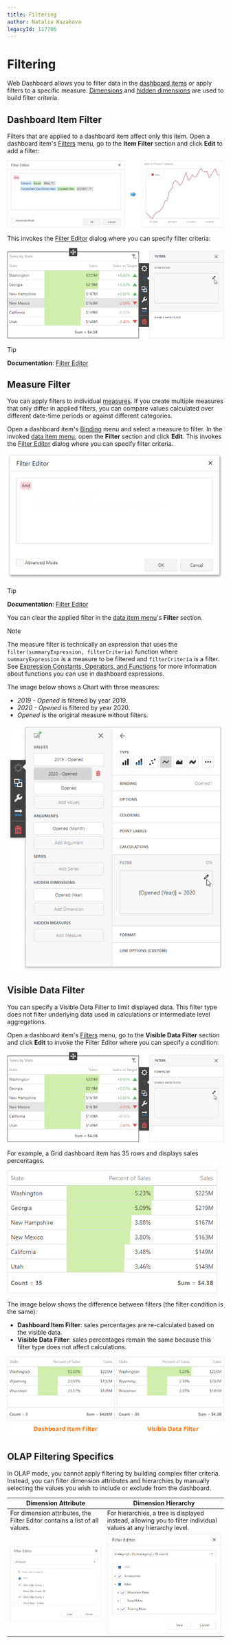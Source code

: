 ```yaml
---
title: Filtering
author: Natalia Kazakova
legacyId: 117706
---
```

# Filtering
Web Dashboard allows you to filter data in the [dashboard items](../designing-dashboard-items.md) or apply filters to a specific measure. [Dimensions](../binding-dashboard-items-to-data/binding-dashboard-items-to-data-in-the-web-dashboard.md) and [hidden dimensions](../binding-dashboard-items-to-data/hidden-data-items.md) are used to build filter criteria.

## Dashboard Item Filter

Filters that are applied to a dashboard item affect only this item. Open a dashboard item's [Filters](../ui-elements/dashboard-item-menu.md) menu, go to the **Item Filter** section and click **Edit** to add a filter:

![wdd-invoke-filter-editor](../../../images/wdd-invoke-filter-editor124630.png)

This invokes the [Filter Editor](../../../../interface-elements-for-desktop/articles/filter-editor/filter-data-via-the-filter-editor.md) dialog where you can specify filter criteria:

![Filtering_FilterEditor_Empty](../../../images/filtering_filtereditor_empty132417.png)

> [!Tip]
> **Documentation**: [Filter Editor](../../../../interface-elements-for-desktop/articles/filter-editor/filter-data-via-the-filter-editor.md) 

## Measure Filter

You can apply filters to individual [measures](../binding-dashboard-items-to-data/binding-dashboard-items-to-data-in-the-web-dashboard.md). If you create multiple measures that only differ in applied filters, you can compare values calculated over different date-time periods or against different categories.

Open a dashboard item's [Binding](../ui-elements/dashboard-item-menu.md) menu and select a measure to filter. In the invoked [data item menu](../ui-elements/data-item-menu.md), open the **Filter** section and click **Edit**. This invokes the [Filter Editor](../../../../interface-elements-for-desktop/articles/filter-editor/filter-data-via-the-filter-editor.md) dialog where you can specify filter criteria. 

![web-filter-to-measure-menu](../../../images/web-filter-to-measure-menu.png)

> [!Tip]
> **Documentation**: [Filter Editor](../../../../interface-elements-for-desktop/articles/filter-editor/filter-data-via-the-filter-editor.md)

You can clear the applied filter in the [data item menu](../ui-elements/data-item-menu.md)'s **Filter** section.

> [!Note]
> The measure filter is technically an expression that uses the `filter(summaryExpression, filterCriteria)` function where `summaryExpression` is a measure to be filtered and `filterCriteria` is a filter. See [Expression Constants, Operators, and Functions](../data-analysis/expression-constants-operators-and-functions.md) for more information about functions you can use in dashboard expressions.

The image below shows a Chart with three measures: 

- _2019 - Opened_ is filtered by year 2019.
- _2020 - Opened_ is filtered by year 2020.
- _Opened_ is the original measure without filters.
 
![web-filter-to-measure-year](../../../images/web-filter-to-measure-year.png)


## Visible Data Filter

You can specify a Visible Data Filter to limit displayed data. This filter type does not filter underlying data used in calculations or intermediate level aggregations.

Open a dashboard item's [Filters](../ui-elements/dashboard-item-menu.md) menu, go to the **Visible Data Filter** section and click **Edit** to invoke the Filter Editor where you can specify a condition:

![web-invoke-visible-data-filter](../../../images/web-invoke-visible-data-filter.png)

For example, a Grid dashboard item has 35 rows and displays sales percentages.

![web-filter-visible-data-filter-original-grid](../../../images/web-filter-visible-data-filter-original-grid.png)

The image below shows the difference between filters (the filter condition is the same): 

- **Dashboard Item Filter**: sales percentages are re-calculated based on the visible data.
- **Visible Data Filter**: sales percentages remain the same because this filter type does not affect calculations.

![web-filter-visible-data-filter-grids](../../../images/web-filter-visible-data-filter-grids.png)

## OLAP Filtering Specifics
In OLAP mode, you cannot apply filtering by building complex filter criteria. Instead, you can filter dimension attributes and hierarchies by manually selecting the values you wish to include or exclude from the dashboard.

| Dimension Attribute | Dimension Hierarchy |
|---|---|
| For dimension attributes, the Filter Editor contains a list of all values. | For hierarchies, a tree is displayed instead, allowing you to filter individual values at any hierarchy level. |
| ![wdd-olap-filtering-attribute](../../../images/img124640.png) | ![wdd-olap-filtering-hierarchy](../../../images/img124639.png) |